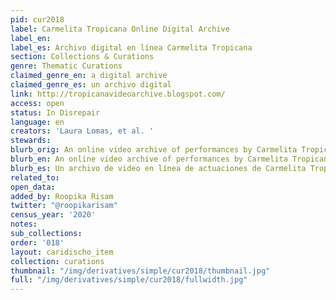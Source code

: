 ```yaml
---
pid: cur2018
label: Carmelita Tropicana Online Digital Archive
label_en:
label_es: Archivo digital en línea Carmelita Tropicana
section: Collections & Curations
genre: Thematic Curations
claimed_genre_en: a digital archive
claimed_genre_es: un archivo digital
link: http://tropicanavideoarchive.blogspot.com/
access: open
status: In Disrepair
language: en
creators: 'Laura Lomas, et al. '
stewards:
blurb_orig: An online video archive of performances by Carmelita Tropicana
blurb_en: An online video archive of performances by Carmelita Tropicana
blurb_es: Un archivo de video en línea de actuaciones de Carmelita Tropicana.
related_to:
open_data:
added_by: Roopika Risam
twitter: "@roopikarisam"
census_year: '2020'
notes:
sub_collections:
order: '018'
layout: caridischo_item
collection: curations
thumbnail: "/img/derivatives/simple/cur2018/thumbnail.jpg"
full: "/img/derivatives/simple/cur2018/fullwidth.jpg"
---
```

